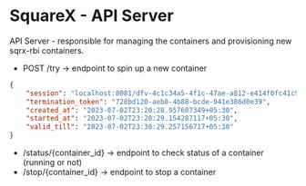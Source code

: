 # SquareX - API Server

API Server - responsible for managing the containers and provisioning new sqrx-rbi containers.

- POST /try -> endpoint to spin up a new container

```json
{
	"session": "localhost:8081/dfv-4c1c34a5-4f1c-47ae-a812-e414f0fc41c9/ws",
	"termination_token": "728bd120-aeb8-4b88-bcde-941e386d0e39",
	"created_at": "2023-07-02T23:20:28.957607349+05:30",
	"started_at": "2023-07-02T23:20:29.154287117+05:30",
	"valid_till": "2023-07-02T23:30:29.257156717+05:30"
}
```

- /status/{container_id} -> endpoint to check status of a container (running or not)
- /stop/{container_id} -> endpoint to stop a container
